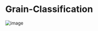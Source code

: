 # Grain-Classification
![image](https://github.com/RidhiSood22/Grain-Classification/assets/142926361/60bc8a9c-3c42-42be-9b07-4d30a122baa6)
